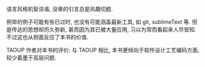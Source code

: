语言风格机智诙谐, 没章的引言总是风趣切题.

例举的例子可能有些已过时, 也没有可能涵盖最新工具, 如 git, sublimeText 等. 但是传达的思想却历久弥新, 甚而因为其已被大量应用, 习以为常而看起来人尽皆知. 不过这也从侧面反应了本书的价值.

TAOUP 作者对本书的评价: 与 TAOUP 相比, 本书更倾向于软件设计工艺编码方面, 较少着墨于高层问题.